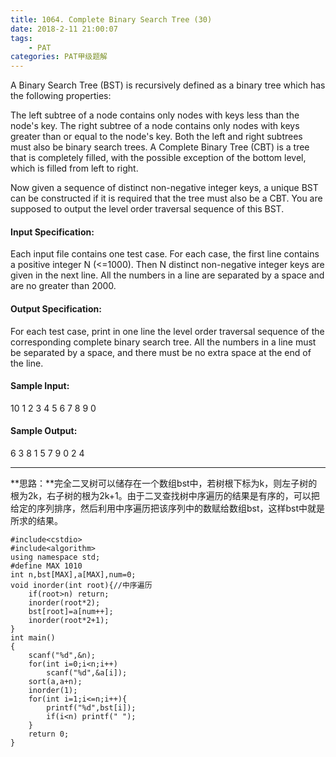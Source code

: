 ```yaml
---
title: 1064. Complete Binary Search Tree (30)
date: 2018-2-11 21:00:07
tags: 
	- PAT
categories: PAT甲级题解
---
```


A Binary Search Tree (BST) is recursively defined as a binary tree which has the following properties:

The left subtree of a node contains only nodes with keys less than the node's key.
The right subtree of a node contains only nodes with keys greater than or equal to the node's key.
Both the left and right subtrees must also be binary search trees.
A Complete Binary Tree (CBT) is a tree that is completely filled, with the possible exception of the bottom level, which is filled from left to right.

Now given a sequence of distinct non-negative integer keys, a unique BST can be constructed if it is required that the tree must also be a CBT. You are supposed to output the level order traversal sequence of this BST.

#### Input Specification:

Each input file contains one test case. For each case, the first line contains a positive integer N (<=1000). Then N distinct non-negative integer keys are given in the next line. All the numbers in a line are separated by a space and are no greater than 2000.

#### Output Specification:

For each test case, print in one line the level order traversal sequence of the corresponding complete binary search tree. All the numbers in a line must be separated by a space, and there must be no extra space at the end of the line.

#### Sample Input:
10
1 2 3 4 5 6 7 8 9 0
#### Sample Output:
6 3 8 1 5 7 9 0 2 4
***

**思路：**完全二叉树可以储存在一个数组bst中，若树根下标为k，则左子树的根为2k，右子树的根为2k+1。由于二叉查找树中序遍历的结果是有序的，可以把给定的序列排序，然后利用中序遍历把该序列中的数赋给数组bst，这样bst中就是所求的结果。

```
#include<cstdio>
#include<algorithm>
using namespace std;
#define MAX 1010
int n,bst[MAX],a[MAX],num=0;
void inorder(int root){//中序遍历
    if(root>n) return;
    inorder(root*2);
    bst[root]=a[num++];
    inorder(root*2+1);
}
int main()
{
    scanf("%d",&n);
    for(int i=0;i<n;i++)
        scanf("%d",&a[i]);
    sort(a,a+n);
    inorder(1);
    for(int i=1;i<=n;i++){
        printf("%d",bst[i]);
        if(i<n) printf(" ");
    }
    return 0;
}
```